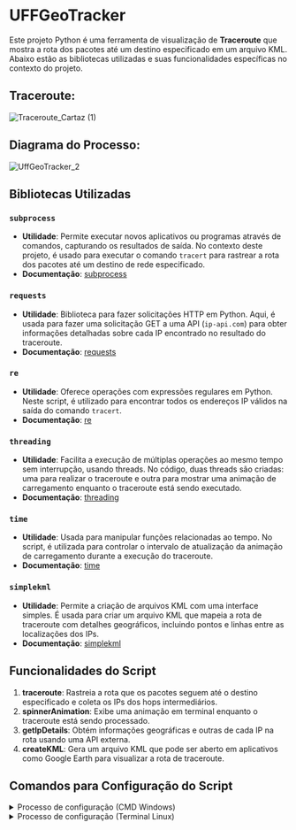 # UFFGeoTracker

Este projeto Python é uma ferramenta de visualização de **Traceroute** que mostra a rota dos pacotes até um destino especificado em um arquivo KML. Abaixo estão as bibliotecas utilizadas e suas funcionalidades específicas no contexto do projeto.

## Traceroute:
![Traceroute_Cartaz (1)](https://github.com/lucasmagalhaes021/redes_2024_1/assets/148398476/a1d4c0f0-c8ce-49cb-92da-39da0415acb9)

## Diagrama do Processo:
![UffGeoTracker_2](https://github.com/lucasmagalhaes021/redes_2024_1/assets/148398476/c05d2629-6e02-471d-b059-6a04ad455b7f)

## Bibliotecas Utilizadas

### `subprocess`
- **Utilidade**: Permite executar novos aplicativos ou programas através de comandos, capturando os resultados de saída. No contexto deste projeto, é usado para executar o comando `tracert` para rastrear a rota dos pacotes até um destino de rede especificado.
- **Documentação**: [subprocess](https://docs.python.org/3/library/subprocess.html)

### `requests`
- **Utilidade**: Biblioteca para fazer solicitações HTTP em Python. Aqui, é usada para fazer uma solicitação GET a uma API (`ip-api.com`) para obter informações detalhadas sobre cada IP encontrado no resultado do traceroute.
- **Documentação**: [requests](https://docs.python-requests.org/en/latest/)

### `re`
- **Utilidade**: Oferece operações com expressões regulares em Python. Neste script, é utilizado para encontrar todos os endereços IP válidos na saída do comando `tracert`.
- **Documentação**: [re](https://docs.python.org/3/library/re.html)

### `threading`
- **Utilidade**: Facilita a execução de múltiplas operações ao mesmo tempo sem interrupção, usando threads. No código, duas threads são criadas: uma para realizar o traceroute e outra para mostrar uma animação de carregamento enquanto o traceroute está sendo executado.
- **Documentação**: [threading](https://docs.python.org/3/library/threading.html)

### `time`
- **Utilidade**: Usada para manipular funções relacionadas ao tempo. No script, é utilizada para controlar o intervalo de atualização da animação de carregamento durante a execução do traceroute.
- **Documentação**: [time](https://docs.python.org/3/library/time.html)

### `simplekml`
- **Utilidade**: Permite a criação de arquivos KML com uma interface simples. É usada para criar um arquivo KML que mapeia a rota de traceroute com detalhes geográficos, incluindo pontos e linhas entre as localizações dos IPs.
- **Documentação**: [simplekml](https://simplekml.readthedocs.io/en/latest/)

## Funcionalidades do Script

1. **traceroute**: Rastreia a rota que os pacotes seguem até o destino especificado e coleta os IPs dos hops intermediários.
2. **spinnerAnimation**: Exibe uma animação em terminal enquanto o traceroute está sendo processado.
3. **getIpDetails**: Obtém informações geográficas e outras de cada IP na rota usando uma API externa.
4. **createKML**: Gera um arquivo KML que pode ser aberto em aplicativos como Google Earth para visualizar a rota de traceroute.


## Comandos para Configuração do Script
<details>
  <summary>Processo de configuração (CMD Windows)</summary>

  #### Verificar se o Python está instalado
  ```bash
  python --version
  ```

  #### Verificar se o pip está instalado
  ```bash
  pip --version
  ```

  #### Caso o pip não esteja instalado, siga estas etapas para instalá-lo:
  1. Baixe o script get-pip.py usando curl:
  ```bash
  curl https://bootstrap.pypa.io/get-pip.py -o get-pip.py
  ```

  2. Execute o script para instalar o pip:
  ```bash
  python get-pip.py
  ```

  #### Verificar novamente se o pip está instalado
  ```bash
  pip --version
  ```

  #### Instalar a biblioteca externa "simplekml"
  ```bash
  pip install simplekml
  ```

  #### Instalar a biblioteca "requests"
  ```bash
  pip install requests
  ```

</details>

<details>
  <summary>Processo de configuração (Terminal Linux)</summary>

  #### Verificar se o Python está instalado
  ```bash
  python3 --version
  ```

  #### Verificar se o pip está instalado
  ```bash
  pip3 --version
  ```

  #### Caso o pip não esteja instalado, siga estas etapas para instalá-lo:
  1. Baixe o script get-pip.py usando curl:
  ```bash
  curl https://bootstrap.pypa.io/get-pip.py -o get-pip.py
  ```

  2. Execute o script para instalar o pip:
  ```bash
  python3 get-pip.py
  ```

  #### Verificar novamente se o pip está instalado
  ```bash
  pip3 --version
  ```

  #### Instalar a biblioteca externa "simplekml"
  ```bash
  pip3 install simplekml
  ```

  #### Instalar a biblioteca "requests"
  ```bash
  pip3 install requests
  ```

</details>


